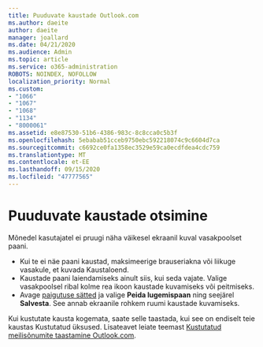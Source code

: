 ```yaml
---
title: Puuduvate kaustade Outlook.com
ms.author: daeite
author: daeite
manager: joallard
ms.date: 04/21/2020
ms.audience: Admin
ms.topic: article
ms.service: o365-administration
ROBOTS: NOINDEX, NOFOLLOW
localization_priority: Normal
ms.custom:
- "1066"
- "1067"
- "1068"
- "1134"
- "8000061"
ms.assetid: e8e87530-51b6-4386-983c-8c8cca0c5b3f
ms.openlocfilehash: 5ebabab51cceb9750ebc592218074c9c6604d7ca
ms.sourcegitcommit: c6692ce0fa1358ec3529e59ca0ecdfdea4cdc759
ms.translationtype: MT
ms.contentlocale: et-EE
ms.lasthandoff: 09/15/2020
ms.locfileid: "47777565"
---
```

# <a name="find-missing-folders"></a>Puuduvate kaustade otsimine

Mõnedel kasutajatel ei pruugi näha väikesel ekraanil kuval vasakpoolset paani.

- Kui te ei näe paani kaustad, maksimeerige brauseriakna või liikuge vasakule, et kuvada Kaustaloend.
- Kaustade paani laiendamiseks ainult siis, kui seda vajate. Valige vasakpoolsel ribal kolme rea ikoon kaustade kuvamiseks või peitmiseks.
- Avage [paigutuse sätted](https://outlook.live.com/mail/options/mail/layout) ja valige **Peida lugemispaan** ning seejärel **Salvesta**. See annab ekraanile rohkem ruumi kaustade kuvamiseks.

Kui kustutate kausta kogemata, saate selle taastada, kui see on endiselt teie kaustas Kustutatud üksused. Lisateavet leiate teemast [Kustutatud meilisõnumite taastamine Outlook.com](https://support.office.com/article/cf06ab1b-ae0b-418c-a4d9-4e895f83ed50).

